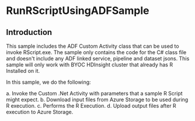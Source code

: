 # RunRScriptUsingADFSample

## Introduction

This sample includes the ADF Custom Activity class that can be used to invoke RScript.exe. 
The sample only contains the code for the C# class file and doesn't include any ADF linked service, pipeline and dataset jsons.
This sample will only work with BYOC HDInsight cluster that already has R Installed on it.

In this sample, we do the following:

a. Invoke the Custom .Net Activity with parameters that a sample R Script might expect.
b. Download input files from Azure Storage to be used during R execution.
c. Performs the R Execution.
d. Upload output files after R execution to Azure Storage.
